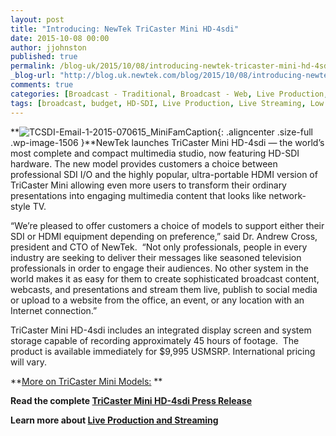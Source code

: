 ```yaml
---
layout: post
title: "Introducing: NewTek TriCaster Mini HD-4sdi"
date: 2015-10-08 00:00
author: jjohnston
published: true
permalink: /blog-uk/2015/10/08/introducing-newtek-tricaster-mini-hd-4sdi/
_blog-url: "http://blog.uk.newtek.com/blog/2015/10/08/introducing-newtek-tricaster-mini-hd-4sdi/"
comments: true
categories: [Broadcast - Traditional, Broadcast - Web, Live Production, Popular Stories, TriCaster]
tags: [broadcast, budget, HD-SDI, Live Production, Live Streaming, Low Cost, Multi Camera, TriCaster Mini]
---
```

**![TCSDI-Email-1-2015-070615_MiniFamCaption](https://233b1d13b450eb6b33b4-ac2a33202ef9b63045cbb3afca178df8.ssl.cf1.rackcdn.com/2015/10/TCSDI-Email-1-2015-070615_MiniFamCaption.jpg){: .aligncenter .size-full .wp-image-1506 }**NewTek launches TriCaster Mini HD-4sdi — the world’s most complete and compact multimedia studio, now featuring HD-SDI hardware. The new model provides customers a choice between professional SDI I/O and the highly popular, ultra-portable HDMI version of TriCaster Mini allowing even more users to transform their ordinary presentations into engaging multimedia content that looks like network-style TV.

“We’re pleased to offer customers a choice of models to support either their SDI or HDMI equipment depending on preference,” said Dr. Andrew Cross, president and CTO of NewTek.  “Not only professionals, people in every industry are seeking to deliver their messages like seasoned television professionals in order to engage their audiences. No other system in the world makes it as easy for them to create sophisticated broadcast content, webcasts, and presentations and stream them live, publish to social media or upload to a website from the office, an event, or any location with an Internet connection.”

TriCaster Mini HD-4sdi includes an integrated display screen and system storage capable of recording approximately 45 hours of footage.  The product is available immediately for $9,995 USMSRP. International pricing will vary.

**[More on TriCaster Mini Models:](http://newtek.com/products/tricaster-mini.html) **

**Read the complete [TriCaster Mini HD-4sdi Press Release](http://www.newtek.com/news-events/newsroom/press-releases/1278-tricaster-mini-line-expands-with-new-hd-sdi-model.html)**

**Learn more about [Live Production and Streaming](http://www.newtek.com/solutions/live-production-a-streaming.html)**
